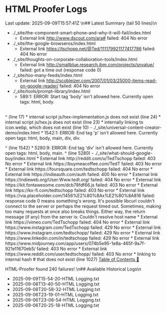# HTML Proofer Logs
Last update: 2025-09-09T15:57:41Z
\n## Latest Summary (tail 50 lines)\n
- ./_site/the-component-smart-phone-and-why-it-will-fail/index.html
  *  External link http://www.dscout.com/ara# failed: 404 No error
- ./_site/the-google-browseros/index.html
  *  External link https://tschopp.net/@Ted/111179921177417786 failed: 404 No error
- ./_site/thoughts-on-corporate-collaboration-tools/index.html
  *  External link http://smallblue.research.ibm.com/projects/snvalue/ failed: got a time out (response code 0)
- ./_site/too-many-feeds/index.html
  *  External link http://scobleizer.com/2007/01/03/25000-items-read-on-google-reader/ failed: 404 No error
- ./_site/tools/prompt-library/index.html
  *  589:1: ERROR: Start tag 'body' isn't allowed here. Currently open tags: html, body.
<body style="scroll-padding-top: 70px;" data-bs-spy="scroll" data-bs-target="#navbarNavDarkDropdown"
^ (line 589)
  *  internal image ../img/categories/prompt_library.webp does not exist (line 1013)
- ./_site/tools/todo_hex.html
  *  17:97: ERROR: End tag 'br' isn't allowed here. Currently open tags: html, body, main, section.
                <canvas id="layout-test-orientation-pointy" width="1000" height="1000"></canvas></br>
                                                                                                ^ (line 17)
  *  internal script js/hex-implementation.js does not exist (line 24)
  *  internal script js/hex.js does not exist (line 23)
  *  internally linking to icon.webp, which does not exist (line 10)
     <link rel="apple-touch-icon" href="icon.webp">
- ./_site/universal-content-creator-demo/index.html
  *  1542:1: ERROR: End tag 'p' isn't allowed here. Currently open tags: html, body, main, div, div.
</p>
^ (line 1542)
  *  5280:9: ERROR: End tag 'div' isn't allowed here. Currently open tags: html, body, main.
        </div>
        ^ (line 5280)
- ./_site/what-should-google-buy/index.html
  *  External link http://reddit.com/u/TedTschopp failed: 403 No error
  *  External link https://buymeacoffee.com/TedT failed: 403 No error
  *  External link https://foursquare.com/tedtschopp failed: 404 No error
  *  External link https://indieauth.com/auth failed: 400 No error
  *  External link https://indieweb.org/User:Www.tedt.org/ failed: 404 No error
  *  External link https://kit.fontawesome.com/dcb78fdf66.js failed: 403 No error
  *  External link https://ko-fi.com/tedtschopp failed: 403 No error
  *  External link https://via.placeholder.com/1456%E2%80%8Ax%E2%80%8A816 failed: response code 0 means something's wrong.
             It's possible libcurl couldn't connect to the server or perhaps the request timed out.
             Sometimes, making too many requests at once also breaks things.
             Either way, the return message (if any) from the server is: Couldn't resolve host name
  *  External link https://vimeo.com/TedTschopp failed: 404 No error
  *  External link https://www.instagram.com/TedTschopp failed: 429 No error
  *  External link https://www.instagram.com/tedtschopp/ failed: 429 No error
  *  External link https://www.linkedin.com/in/tedtschopp failed: 429 No error
  *  External link https://www.midjourney.com/app/users/074b5e95-1e8a-465f-9a7f-921e11670eb5/ failed: 403 No error
  *  External link https://www.reddit.com/user/tedtschopp/ failed: 403 No error
  *  linking to internal hash # that does not exist (line 1027)
     <a class="text-decoration-none" name="Top-of-Table-of-Contents" id="Top-of-Table-of-Contents" href="#">Table of Contents 📖</a>

HTML-Proofer found 240 failures!
\n## Available Historical Logs\n
- 2025-09-09T15-54-20-HTML Logging.txt
- 2025-09-08T13-40-50-HTML Logging.txt
- 2025-09-08T20-58-32-HTML Logging.txt
- 2025-09-06T23-19-01-HTML Logging.txt
- 2025-09-06T23-06-54-HTML Logging.txt
- 2025-09-06T20-25-18-HTML Logging.txt
